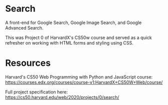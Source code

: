 # Search

A front-end for Google Search, Google Image Search, and Google Advanced Search.

This was Project 0 of HarvardX's CS50w course and served as a quick refresher on working with HTML forms and styling using CSS.

# Resources

Harvard's CS50 Web Programming with Python and JavaScript course: https://courses.edx.org/courses/course-v1:HarvardX+CS50W+Web/course/

Full project specification here: https://cs50.harvard.edu/web/2020/projects/0/search/
